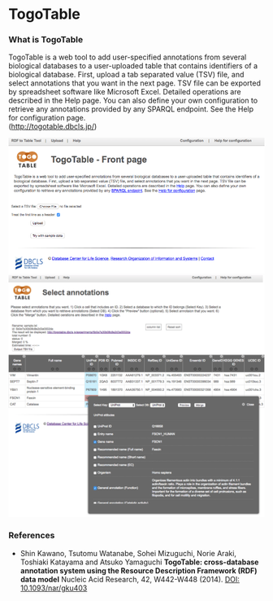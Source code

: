 # TogoTable
### What is TogoTable

TogoTable is a web tool to add user-specified annotations from several biological databases to a user-uploaded table that contains identifiers of a biological database. First, upload a tab separated value (TSV) file, and select annotations that you want in the next page. TSV file can be exported by spreadsheet software like Microsoft Excel. Detailed operations are described in the Help page. You can also define your own configuration to retrieve any annotations provided by any SPARQL endpoint. See the Help for configuration page.  
 (http://togotable.dbcls.jp/)

![Fig-1](https://raw.githubusercontent.com/dbcls/website/master/services/images/DBCLSservices_TogoTable_fig-1_180530.png)
![Fig-2](https://raw.githubusercontent.com/dbcls/website/master/services/images/DBCLSservices_TogoTable_fig-2_180530.png)



### References

* Shin Kawano, Tsutomu Watanabe, Sohei Mizuguchi, Norie Araki, Toshiaki Katayama and Atsuko Yamaguchi
    **TogoTable: cross-database annotation system using the Resource Description Framework (RDF) data model**
    Nucleic Acid Research, 42, W442-W448 (2014).
    [DOI: 10.1093/nar/gku403](https://doi.org/10.1093/nar/gku403)

